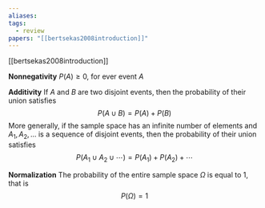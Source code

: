 ```yaml
---
aliases: 
tags:
  - review
papers: "[[bertsekas2008introduction]]"
---
```

[[bertsekas2008introduction]]

**Nonnegativity**
$P(A) \geq 0$, for ever event $A$

**Additivity**
If $A$ and $B$ are two disjoint events, then the probability of their union satisfies
$$P(A \cup B) = P(A) + P(B)$$
More generally, if the sample space has an infinite number of elements and $A_{1}, A_{2}, \ldots$ is a sequence of disjoint events, then the probability of their union satisfies
$$P(A_{1} \cup A_{2} \cup \cdots) = P(A_{1}) + P(A_{2}) + \cdots$$

**Normalization**
The probability of the entire sample space $\Omega$ is equal to $1$, that is 
$$P(\Omega) = 1$$
